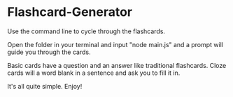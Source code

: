# Flashcard-Generator
Use the command line to cycle through the flashcards.

Open the folder in your terminal and input "node main.js" and a prompt will guide you through the cards.

Basic cards have a question and an answer like traditional flashcards.
Cloze cards will a word blank in a sentence and ask you to fill it in.

It's all quite simple. Enjoy!